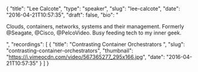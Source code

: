 {
  "title": "Lee Calcote",
  "type": "speaker",
  "slug": "lee-calcote",
  "date": "2016-04-21T10:57:35",
  "draft": false,
  "bio": "<p>Clouds, containers, networks, systems and their management. Formerly @Seagate, @Cisco, @PelcoVideo. Busy feeding tech to my inner geek.</p>",
  "recordings": [
    {
      "title": "Contrasting Container Orchestrators ",
      "slug": "contrasting-container-orchestrators",
      "thumbnail": "https://i.vimeocdn.com/video/567365277_295x166.jpg",
      "date": "2016-04-21T10:57:35"
    }
  ]
}